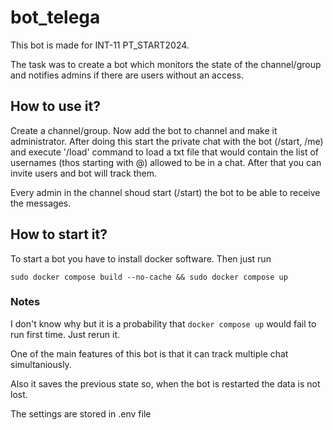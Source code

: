 # bot_telega

This bot is made for INT-11 PT_START2024.

The task was to create a bot which monitors the state of the channel/group and notifies admins if there are users without an access.

## How to use it?
Create a channel/group. Now add the bot to channel and make it administrator. After doing this start the private chat with the bot (/start, /me) and execute '/load' command to load a txt file that would contain the list of usernames (thos starting with @) allowed to be in a chat.
After that you can invite users and bot will track them.

Every admin in the channel shoud start (/start) the bot to be able to receive the messages.

## How to start it?
To start a bot you have to install docker software. Then just run 
```
sudo docker compose build --no-cache && sudo docker compose up
```
### Notes
I don't know why but it is a probability that `docker compose up` would fail to run first time. Just rerun it.

One of the main features of this bot is that it can track multiple chat simultaniously.

Also it saves the previous state so, when the bot is restarted the data is not lost.

The settings are stored in .env file
